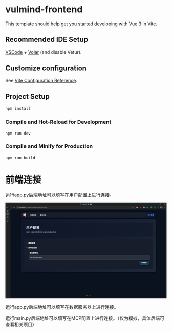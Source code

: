 # vulmind-frontend

This template should help get you started developing with Vue 3 in Vite.

## Recommended IDE Setup

[VSCode](https://code.visualstudio.com/) + [Volar](https://marketplace.visualstudio.com/items?itemName=Vue.volar) (and disable Vetur).

## Customize configuration

See [Vite Configuration Reference](https://vite.dev/config/).

## Project Setup

```sh
npm install
```

### Compile and Hot-Reload for Development

```sh
npm run dev
```

### Compile and Minify for Production

```sh
npm run build
```

# 前端连接

运行app.py后端地址可以填写在用户配置上进行连接。

![alt text](assets/image.png)

运行app.py后端地址可以填写在数据服务器上进行连接。

运行main.py后端地址可以填写在MCP配置上进行连接。（仅为模拟，具体后端可查看相关项目）
